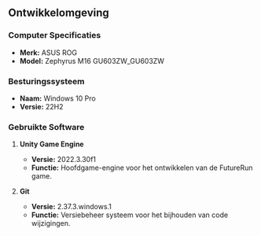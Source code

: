 ## Ontwikkelomgeving

### Computer Specificaties

- **Merk:** ASUS ROG
- **Model:** Zephyrus M16 GU603ZW_GU603ZW

### Besturingssysteem

- **Naam:** Windows 10 Pro
- **Versie:** 22H2

### Gebruikte Software

1. **Unity Game Engine**
   - **Versie:** 2022.3.30f1
   - **Functie:** Hoofdgame-engine voor het ontwikkelen van de FutureRun game.

2. **Git**
   - **Versie:** 2.37.3.windows.1
   - **Functie:** Versiebeheer systeem voor het bijhouden van code wijzigingen.